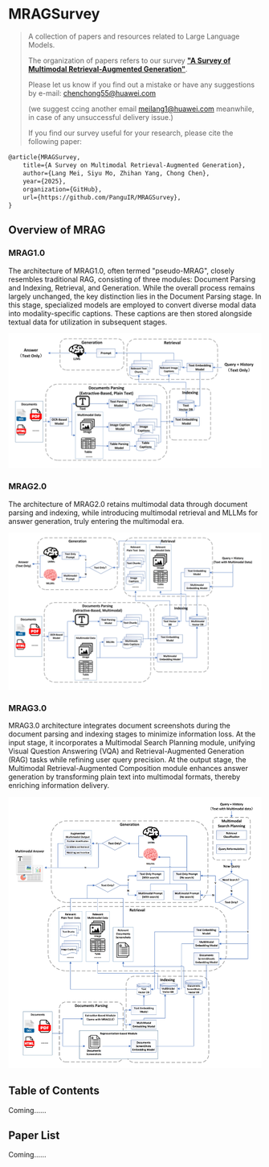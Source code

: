 # MRAGSurvey


> A collection of papers and resources related to Large Language Models. 
>
> The organization of papers refers to our survey [**"A Survey of Multimodal Retrieval-Augmented Generation"**](https://arxiv.org/abs/2504.08748). 
>
> Please let us know if you find out a mistake or have any suggestions by e-mail:  chenchong55@huawei.com
>
> (we suggest ccing another email meilang1@huawei.com meanwhile, in case of any unsuccessful delivery issue.)
>
>
> If you find our survey useful for your research, please cite the following paper:

```
@article{MRAGSurvey,
    title={A Survey on Multimodal Retrieval-Augmented Generation},
    author={Lang Mei, Siyu Mo, Zhihan Yang, Chong Chen},
    year={2025},
    organization={GitHub},
    url={https://github.com/PanguIR/MRAGSurvey},
}
```

## Overview of MRAG

### MRAG1.0

The architecture of MRAG1.0, often termed "pseudo-MRAG", closely resembles traditional RAG, consisting of three modules: Document Parsing and Indexing, Retrieval, and Generation. While the overall process remains largely unchanged, the key distinction lies in the Document Parsing stage. In this stage, specialized models are employed to convert diverse modal data into modality-specific captions. These captions are then stored alongside textual data for utilization in subsequent stages.

![MRAG1.0](Source/MRAG1.0.jpg)

### MRAG2.0

The architecture of MRAG2.0 retains multimodal data through document parsing and indexing, while introducing multimodal retrieval and MLLMs for answer generation, truly entering the multimodal era.

![MRAG2.0](Source/MRAG2.0.jpg)

### MRAG3.0

MRAG3.0 architecture integrates document screenshots during the document parsing and indexing stages to minimize information loss. At the input stage, it incorporates a Multimodal Search Planning module, unifying Visual Question Answering (VQA) and Retrieval-Augmented Generation (RAG) tasks while refining user query precision. At the output stage, the Multimodal Retrieval-Augmented Composition module enhances answer generation by transforming plain text into multimodal formats, thereby enriching information delivery.

![MRAG3.0](Source/MRAG3.0.jpg)

## Table of Contents

Coming......


## Paper List

Coming......
